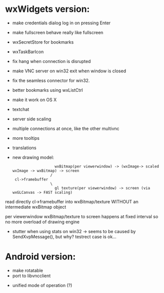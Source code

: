 
# wxWidgets version:
 - make credentials dialog log in on pressing Enter
 - make fullscreen behave really like fullscreen
 - wxSecretStore for bookmarks
 - wxTaskBarIcon
 - fix hang when connection is disrupted
 - make VNC server on win32 exit when window is closed
 - fix the seamless connector for win32.
 - better bookmarks using wxListCtrl
 - make it work on OS X
 - textchat
 - server side scaling
 - multiple connections at once, like the other multivnc
 - more tooltips
 - translations
 - new drawing model:

                          wxBitmap(per viewerwindow) -> (wxImage-> scaled wxImage -> wxBitmap) -> screen
                        /
        cl->framebuffer
                        \
                          gl texture(per viewerwindow) -> screen (via wxGLCanvas -> FAST scaling)
                  
 read directly cl->framebuffer into wxBitmap/texture WITHOUT an intermediate wxBitmap object

 per viewerwindow wxBitmap/texture to screen happens at fixed interval so no more overload of
 drawing engine

 - stutter when using stats on win32 -> seems to be caused by
   SendXvpMessage(), but why? testrect case is ok...
   
   
# Android version:

* make rotatable
* port to libvncclient
- unified mode of operation (?)

  
